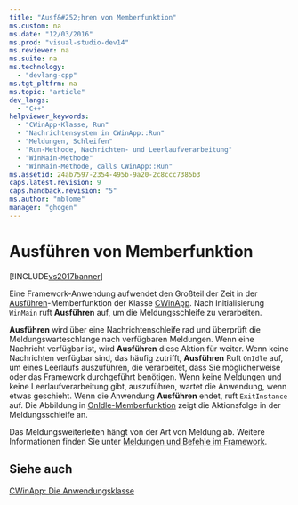 ```yaml
---
title: "Ausf&#252;hren von Memberfunktion"
ms.custom: na
ms.date: "12/03/2016"
ms.prod: "visual-studio-dev14"
ms.reviewer: na
ms.suite: na
ms.technology: 
  - "devlang-cpp"
ms.tgt_pltfrm: na
ms.topic: "article"
dev_langs: 
  - "C++"
helpviewer_keywords: 
  - "CWinApp-Klasse, Run"
  - "Nachrichtensystem in CWinApp::Run"
  - "Meldungen, Schleifen"
  - "Run-Methode, Nachrichten- und Leerlaufverarbeitung"
  - "WinMain-Methode"
  - "WinMain-Methode, calls CWinApp::Run"
ms.assetid: 24ab7597-2354-495b-9a20-2c8ccc7385b3
caps.latest.revision: 9
caps.handback.revision: "5"
ms.author: "mblome"
manager: "ghogen"
---
```

# Ausf&#252;hren von Memberfunktion
[!INCLUDE[vs2017banner](../assembler/inline/includes/vs2017banner.md)]

Eine Framework\-Anwendung aufwendet den Großteil der Zeit in der [Ausführen](../Topic/CWinApp::Run.md)\-Memberfunktion der Klasse [CWinApp](../mfc/reference/cwinapp-class.md).  Nach Initialisierung `WinMain` ruft **Ausführen** auf, um die Meldungsschleife zu verarbeiten.  
  
 **Ausführen** wird über eine Nachrichtenschleife rad und überprüft die Meldungswarteschlange nach verfügbaren Meldungen.  Wenn eine Nachricht verfügbar ist, wird **Ausführen** diese Aktion für weiter.  Wenn keine Nachrichten verfügbar sind, das häufig zutrifft, **Ausführen** Ruft `OnIdle` auf, um eines Leerlaufs auszuführen, die verarbeitet, dass Sie möglicherweise oder das Framework durchgeführt benötigen.  Wenn keine Meldungen und keine Leerlaufverarbeitung gibt, auszuführen, wartet die Anwendung, wenn etwas geschieht.  Wenn die Anwendung **Ausführen** endet, ruft `ExitInstance` auf.  Die Abbildung in [OnIdle\-Memberfunktion](../mfc/onidle-member-function.md) zeigt die Aktionsfolge in der Meldungsschleife an.  
  
 Das Meldungsweiterleiten hängt von der Art von Meldung ab.  Weitere Informationen finden Sie unter [Meldungen und Befehle im Framework](../mfc/messages-and-commands-in-the-framework.md).  
  
## Siehe auch  
 [CWinApp: Die Anwendungsklasse](../mfc/cwinapp-the-application-class.md)